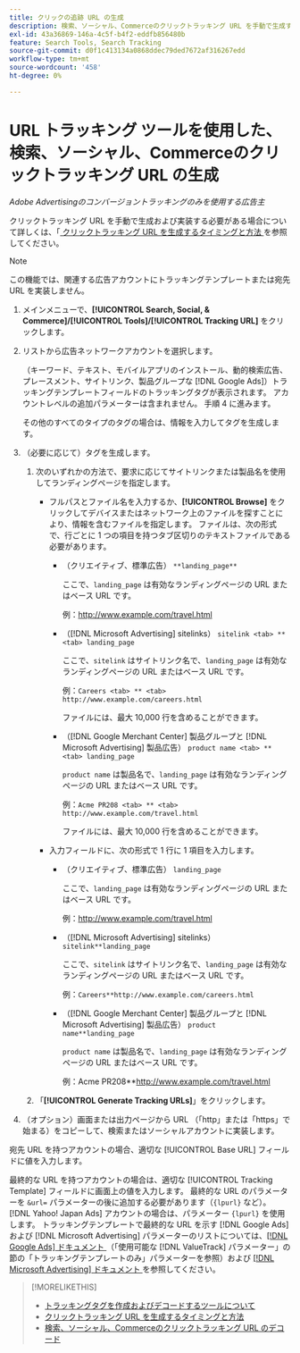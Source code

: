 ```yaml
---
title: クリックの追跡 URL の生成
description: 検索、ソーシャル、Commerceのクリックトラッキング URL を手動で生成する方法を説明します。
exl-id: 43a36869-146a-4c5f-b4f2-eddfb856480b
feature: Search Tools, Search Tracking
source-git-commit: d0f1c413134a0868ddec79ded7672af316267edd
workflow-type: tm+mt
source-wordcount: '458'
ht-degree: 0%

---
```


# URL トラッキング ツールを使用した、検索、ソーシャル、Commerceのクリックトラッキング URL の生成

*Adobe Advertisingのコンバージョントラッキングのみを使用する広告主*

クリックトラッキング URL を手動で生成および実装する必要がある場合について詳しくは、「[ クリックトラッキング URL を生成するタイミングと方法 ](/help/search-social-commerce/tracking/click-tracking-ways-to-generate.md) を参照してください。

>[!NOTE]
>
>この機能では、関連する広告アカウントにトラッキングテンプレートまたは宛先 URL を実装しません。

1. メインメニューで、**[!UICONTROL Search, Social, & Commerce]/[!UICONTROL Tools]/[!UICONTROL Tracking URL]** をクリックします。

1. リストから広告ネットワークアカウントを選択します。

   （キーワード、テキスト、モバイルアプリのインストール、動的検索広告、プレースメント、サイトリンク、製品グループな [!DNL Google Ads]）トラッキングテンプレートフィールドのトラッキングタグが表示されます。 アカウントレベルの追加パラメーターは含まれません。 手順 4 に進みます。

   その他のすべてのタイプのタグの場合は、情報を入力してタグを生成します。

1. （必要に応じて）タグを生成します。

   1. 次のいずれかの方法で、要求に応じてサイトリンクまたは製品名を使用してランディングページを指定します。

      * フルパスとファイル名を入力するか、**[!UICONTROL Browse]** をクリックしてデバイスまたはネットワーク上のファイルを探すことにより、情報を含むファイルを指定します。 ファイルは、次の形式で、行ごとに 1 つの項目を持つタブ区切りのテキストファイルである必要があります。

         * （クリエイティブ、標準広告） `**landing_page**`

           ここで、`landing_page` は有効なランディングページの URL またはベース URL です。

           例：http://www.example.com/travel.html

         * （[!DNL Microsoft Advertising] sitelinks） `sitelink <tab> ** <tab> landing_page`

           ここで、`sitelink` はサイトリンク名で、`landing_page` は有効なランディングページの URL またはベース URL です。

           例：`Careers <tab> ** <tab> http://www.example.com/careers.html`

           ファイルには、最大 10,000 行を含めることができます。

         * （[!DNL Google Merchant Center] 製品グループと [!DNL Microsoft Advertising] 製品広告） `product name <tab> ** <tab> landing_page`

           `product name` は製品名で、`landing_page` は有効なランディングページの URL またはベース URL です。

           例：`Acme PR208 <tab> ** <tab> http://www.example.com/travel.html`

           ファイルには、最大 10,000 行を含めることができます。

      * 入力フィールドに、次の形式で 1 行に 1 項目を入力します。

         * （クリエイティブ、標準広告） `landing_page`

           ここで、`landing_page` は有効なランディングページの URL またはベース URL です。

           例：http://www.example.com/travel.html

         * （[!DNL Microsoft Advertising] sitelinks） `sitelink**landing_page`

           ここで、`sitelink` はサイトリンク名で、`landing_page` は有効なランディングページの URL またはベース URL です。

           例：`Careers**http://www.example.com/careers.html`

         * （[!DNL Google Merchant Center] 製品グループと [!DNL Microsoft Advertising] 製品広告） `product name**landing_page`

           `product name` は製品名で、`landing_page` は有効なランディングページの URL またはベース URL です。

           例：Acme PR208**http://www.example.com/travel.html

   1. 「**[!UICONTROL Generate Tracking URLs]**」をクリックします。

1. （オプション）画面または出力ページから URL （「http」または「https」で始まる）をコピーして、検索またはソーシャルアカウントに実装します。

宛先 URL を持つアカウントの場合、適切な [!UICONTROL Base URL] フィールドに値を入力します。

最終的な URL を持つアカウントの場合は、適切な [!UICONTROL Tracking Template] フィールドに画面上の値を入力します。 最終的な URL のパラメーターを `&url=` パラメーターの後に追加する必要があります（`{lpurl}` など）。 [!DNL Yahoo! Japan Ads] アカウントの場合は、パラメーター `{lpurl}` を使用します。 トラッキングテンプレートで最終的な URL を示す [!DNL Google Ads] および [!DNL Microsoft Advertising] パラメーターのリストについては、[[!DNL Google Ads]  ドキュメント ](https://support.google.com/google-ads/answer/6305348) （「使用可能な [!DNL ValueTrack] パラメーター」の節の「トラッキングテンプレートのみ」パラメーターを参照）および [[!DNL Microsoft Advertising]  ドキュメント ](https://help.ads.microsoft.com/#apex/3/en/56799/2) を参照してください。

>[!MORELIKETHIS]
>
>* [ トラッキングタグを作成およびデコードするツールについて ](tracking-tools-about.md)
>* [ クリックトラッキング URL を生成するタイミングと方法 ](/help/search-social-commerce/tracking/click-tracking-ways-to-generate.md)
>* [ 検索、ソーシャル、Commerceのクリックトラッキング URL のデコード ](click-tracking-url-decode.md)
